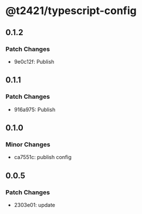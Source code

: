 # @t2421/typescript-config

## 0.1.2

### Patch Changes

- 9e0c12f: Publish

## 0.1.1

### Patch Changes

- 916a975: Publish

## 0.1.0

### Minor Changes

- ca7551c: publish config

## 0.0.5

### Patch Changes

- 2303e01: update
